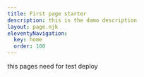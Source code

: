 ```yaml
--- 
title: First page starter
description: this is the damo description
layout: page.njk
eleventyNavigation:
  key: home
  order: 100
---
```

this pages need for test deploy 
